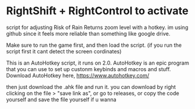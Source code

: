 # RightShift + RightControl to activate
script for adjusting Risk of Rain Returns zoom level with a hotkey. im using github since it feels more reliable than something like google drive.

Make sure to run the game first, and then load the script. (if you run the script first it cant detect the screen cordinates)

This is an AutoHotkey script, it runs on 2.0.
 AutoHotkey is an epic program that you can use to set up custonm keybinds and macros and stuff.
 Download AutoHotkey here, https://www.autohotkey.com/

then just download the .ahk file and run it.
 you can download by right clicking on the file > "save link as", or go to releases, or copy the code yourself and save the file yourself if u wanna
